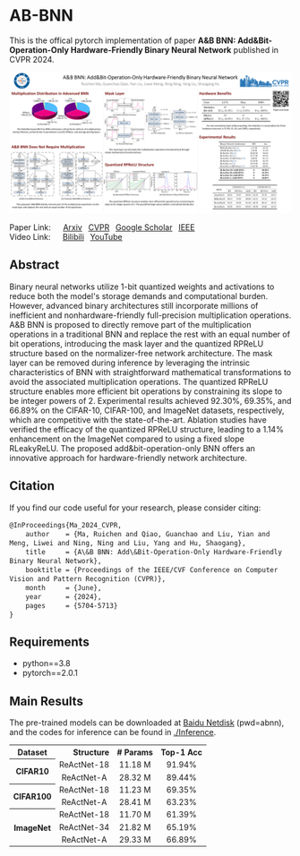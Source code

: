 # AB-BNN
This is the offical pytorch implementation of paper **A&B BNN: Add&Bit-Operation-Only Hardware-Friendly Binary Neural Network** published in CVPR 2024.

![Poster](./poster.png)

Paper Link: &emsp;
[Arxiv](https://arxiv.org/abs/2403.03739)&ensp;
[CVPR](https://cvpr.thecvf.com/virtual/2024/poster/29447)&ensp;
[Google Scholar](https://scholar.google.com/scholar?cluster=9219398500921383941)&ensp;
[IEEE](https://xploreqa.ieee.org/document/10656026)  
Video Link: &emsp;
[Bilibili](https://www.bilibili.com/video/BV1PM4m1S7T1)&ensp;
[YouTube](https://youtu.be/L8cWTetcU2M?si=V_fH1YXVKhlaEdf4)

## Abstract
Binary neural networks utilize 1-bit quantized weights and activations to reduce both the model's storage demands and computational burden.
However, advanced binary architectures still incorporate millions of inefficient and nonhardware-friendly full-precision multiplication operations.
A&B BNN is proposed to directly remove part of the multiplication operations in a traditional BNN and replace the rest with an equal number of bit operations, introducing the mask layer and the quantized RPReLU structure based on the normalizer-free network architecture.
The mask layer can be removed during inference by leveraging the intrinsic characteristics of BNN with straightforward mathematical transformations to avoid the associated multiplication operations.
The quantized RPReLU structure enables more efficient bit operations by constraining its slope to be integer powers of 2.
Experimental results achieved 92.30%, 69.35%, and 66.89% on the CIFAR-10, CIFAR-100, and ImageNet datasets, respectively, which are competitive with the state-of-the-art.
Ablation studies have verified the efficacy of the quantized RPReLU structure, leading to a 1.14% enhancement on the ImageNet compared to using a fixed slope RLeakyReLU.
The proposed add&bit-operation-only BNN offers an innovative approach for hardware-friendly network architecture.

## Citation
If you find our code useful for your research, please consider citing:

```
@InProceedings{Ma_2024_CVPR,
    author    = {Ma, Ruichen and Qiao, Guanchao and Liu, Yian and Meng, Liwei and Ning, Ning and Liu, Yang and Hu, Shaogang},
    title     = {A\&B BNN: Add\&Bit-Operation-Only Hardware-Friendly Binary Neural Network},
    booktitle = {Proceedings of the IEEE/CVF Conference on Computer Vision and Pattern Recognition (CVPR)},
    month     = {June},
    year      = {2024},
    pages     = {5704-5713}
}
```

## Requirements
- python==3.8
- pytorch==2.0.1

## Main Results
The pre-trained models can be downloaded at [Baidu Netdisk](https://pan.baidu.com/s/1CiYtPZuUaIk99WM6umOk9Q?pwd=abnn) (pwd=abnn), and the codes for inference can be found in [./Inference](https://github.com/Ruichen0424/AB-BNN/tree/master/Inference).

<table>

<tr>
<th>Dataset</th>
<th align="right">Structure</th>
<th align="center"># Params</th>
<th align="center">Top-1 Acc</th>
</tr>

<tr>
<th rowspan=2>CIFAR10</th>
<td align="center">ReActNet-18</td>
<td align="center">11.18 M</td>
<td align="center">91.94%</td>
</tr>
<tr>
<td align="center">ReActNet-A</td>
<td align="center">28.32 M</td>
<td align="center">89.44%</td>
</tr>

<tr>
<th rowspan=2>CIFAR100</th>
<td align="center">ReActNet-18</td>
<td align="center">11.23 M</td>
<td align="center">69.35%</td>
</tr>
<tr>
<td align="center">ReActNet-A</td>
<td align="center">28.41 M</td>
<td align="center">63.23%</td>
</tr>

<tr>
<th rowspan=3>ImageNet</th>
<td align="center">ReActNet-18</td>
<td align="center">11.70 M</td>
<td align="center">61.39%</td>
</tr>
<tr>
<td align="center">ReActNet-34</td>
<td align="center">21.82 M</td>
<td align="center">65.19%</td>
</tr>
<tr>
<td align="center">ReActNet-A</td>
<td align="center">29.33 M</td>
<td align="center">66.89%</td>
</tr>

</table>
